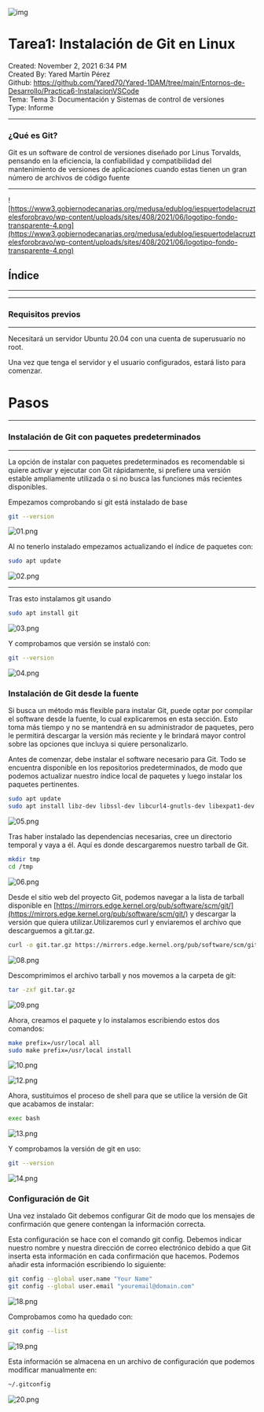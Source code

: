 ![img](Tarea1%20Instalaci%C3%B3n%20de%20Git%20en%20Linux%20d6299e02c3b143b2b8f5fa8c2b60e831/portada.png)

# Tarea1: Instalación de Git en Linux

Created: November 2, 2021 6:34 PM  
Created By: Yared Martín Pérez  
Github: https://github.com/Yared70/Yared-1DAM/tree/main/Entornos-de-Desarrollo/Practica6-InstalacionVSCode  
Tema: Tema 3: Documentación y Sistemas de control de versiones  
Type: Informe  

---

### ¿Qué es Git?

Git es un software de control de versiones diseñado por Linus
Torvalds, pensando en la eficiencia, la confiabilidad y compatibilidad
del mantenimiento de versiones de aplicaciones cuando estas tienen un
gran número de archivos de código fuente

---

![https://www3.gobiernodecanarias.org/medusa/edublog/iespuertodelacruztelesforobravo/wp-content/uploads/sites/408/2021/06/logotipo-fondo-transparente-4.png](https://www3.gobiernodecanarias.org/medusa/edublog/iespuertodelacruztelesforobravo/wp-content/uploads/sites/408/2021/06/logotipo-fondo-transparente-4.png)

## Índice

---

---

### Requisitos previos

---

Necesitará un servidor Ubuntu 20.04 con una cuenta de superusuario no root.

Una vez que tenga el servidor y el usuario configurados, estará listo para comenzar.

# Pasos

---

### Instalación de Git con paquetes predeterminados

---

La opción de instalar con paquetes predeterminados es recomendable si quiere activar y ejecutar con Git rápidamente, si prefiere una versión estable ampliamente utilizada o si no busca las funciones más recientes disponibles.

Empezamos comprobando si git está instalado de base

```bash
git --version
```

![01.png](Tarea1%20Instalacio%CC%81n%20de%20Git%20en%20Linux%20d6299e02c3b143b2b8f5fa8c2b60e831/01.png)

Al no tenerlo instalado empezamos actualizando el índice de paquetes con:

```bash
sudo apt update
```

![02.png](Tarea1%20Instalacio%CC%81n%20de%20Git%20en%20Linux%20d6299e02c3b143b2b8f5fa8c2b60e831/02.png)

---

Tras esto instalamos git usando

```bash
sudo apt install git
```

![03.png](Tarea1%20Instalacio%CC%81n%20de%20Git%20en%20Linux%20d6299e02c3b143b2b8f5fa8c2b60e831/03.png)

Y comprobamos que versión se instaló con:

```bash
git --version
```

![04.png](Tarea1%20Instalacio%CC%81n%20de%20Git%20en%20Linux%20d6299e02c3b143b2b8f5fa8c2b60e831/04.png)

### Instalación de Git desde la fuente

Si busca un método más flexible para instalar Git, puede optar por compilar el software desde la fuente, lo cual explicaremos en esta sección. Esto toma más tiempo y no se mantendrá en su administrador de paquetes, pero le permitirá descargar la versión más reciente y le brindará mayor control sobre las opciones que incluya si quiere personalizarlo.

Antes de comenzar, debe instalar el software necesario para Git. Todo se encuentra disponible en los repositorios predeterminados, de modo que podemos actualizar nuestro índice local de paquetes y luego instalar los paquetes pertinentes.

```bash
sudo apt update
sudo apt install libz-dev libssl-dev libcurl4-gnutls-dev libexpat1-dev gettext cmake gcc
```

![05.png](Tarea1%20Instalacio%CC%81n%20de%20Git%20en%20Linux%20d6299e02c3b143b2b8f5fa8c2b60e831/05.png)

Tras haber instalado las dependencias necesarias, cree un directorio
temporal y vaya a él. Aquí es donde descargaremos nuestro tarball de
Git.

```bash
mkdir tmp
cd /tmp
```

![06.png](Tarea1%20Instalacio%CC%81n%20de%20Git%20en%20Linux%20d6299e02c3b143b2b8f5fa8c2b60e831/06.png)

Desde el sitio web del proyecto Git, podemos navegar a la lista de tarball disponible en [https://mirrors.edge.kernel.org/pub/software/scm/git/](https://mirrors.edge.kernel.org/pub/software/scm/git/) y descargar la versión que quiera utilizar.Utilizaremos curl y enviaremos el archivo que descarguemos a git.tar.gz.

```bash
curl -o git.tar.gz https://mirrors.edge.kernel.org/pub/software/scm/git/git-2.33.1.tar.gz
```

![08.png](Tarea1%20Instalacio%CC%81n%20de%20Git%20en%20Linux%20d6299e02c3b143b2b8f5fa8c2b60e831/08.png)

Descomprimimos el archivo tarball y nos movemos a la carpeta de git:

```bash
tar -zxf git.tar.gz
```

![09.png](Tarea1%20Instalacio%CC%81n%20de%20Git%20en%20Linux%20d6299e02c3b143b2b8f5fa8c2b60e831/09.png)

Ahora, creamos el paquete y lo instalamos escribiendo estos dos comandos:

```bash
make prefix=/usr/local all
sudo make prefix=/usr/local install
```

![10.png](Tarea1%20Instalacio%CC%81n%20de%20Git%20en%20Linux%20d6299e02c3b143b2b8f5fa8c2b60e831/10.png)

![12.png](Tarea1%20Instalacio%CC%81n%20de%20Git%20en%20Linux%20d6299e02c3b143b2b8f5fa8c2b60e831/12.png)

Ahora, sustituimos el proceso de shell para que se utilice la versión de Git que acabamos de instalar:

```bash
exec bash
```

![13.png](Tarea1%20Instalacio%CC%81n%20de%20Git%20en%20Linux%20d6299e02c3b143b2b8f5fa8c2b60e831/13.png)

Y comprobamos la versión de git en uso:

```bash
git --version
```

![14.png](Tarea1%20Instalacio%CC%81n%20de%20Git%20en%20Linux%20d6299e02c3b143b2b8f5fa8c2b60e831/14.png)

### Configuración de Git

Una vez instalado Git debemos configurar Git de modo que los mensajes de confirmación que genere contengan la  información correcta.

Esta configuración se hace con el comando git config. 
Debemos indicar nuestro nombre y nuestra dirección de correo electrónico debido a que Git inserta esta información en cada confirmación que hacemos. Podemos añadir esta información escribiendo lo siguiente:

```bash
git config --global user.name "Your Name"
git config --global user.email "youremail@domain.com"
```

![18.png](Tarea1%20Instalacio%CC%81n%20de%20Git%20en%20Linux%20d6299e02c3b143b2b8f5fa8c2b60e831/18.png)

Comprobamos como ha quedado con:

```bash
git config --list
```

![19.png](Tarea1%20Instalacio%CC%81n%20de%20Git%20en%20Linux%20d6299e02c3b143b2b8f5fa8c2b60e831/19.png)

Esta información se almacena en un archivo de configuración que podemos modificar manualmente en:

```bash
~/.gitconfig
```

![20.png](Tarea1%20Instalacio%CC%81n%20de%20Git%20en%20Linux%20d6299e02c3b143b2b8f5fa8c2b60e831/20.png)

